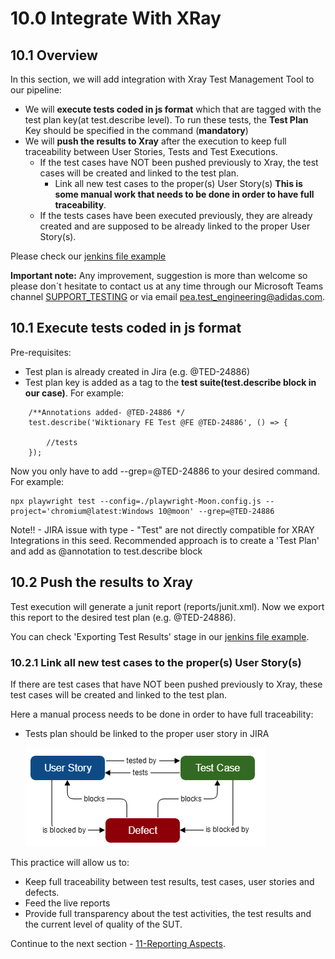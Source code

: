 # 10.0 Integrate With XRay

## 10.1 Overview

In this section, we will add integration with Xray Test Management Tool to our pipeline:

- We will **execute tests coded in js format** which that are tagged with the test plan key(at test.describe level). To run these tests, the **Test Plan** Key should be specified in the command (**mandatory**)
- We will **push the results to Xray** after the execution to keep full traceability between User Stories, Tests and Test Executions.
    - If the test cases have NOT been pushed previously to Xray, the test cases will be created and linked to the test plan.
        - Link all new test cases to the proper(s) User Story(s) **This is some manual work that needs to be done in order to have full traceability**.
    - If the tests cases have been executed previously, they are already created and are supposed to be already linked to the proper User Story(s).

Please check our [jenkins file example](../../JenkinsFiles/Main-Playwright-Parametrized.groovy)

**Important note:** Any improvement, suggestion is more than welcome so please don´t hesitate to contact us at any time through our Microsoft Teams channel [SUPPORT_TESTING](https://teams.microsoft.com/l/channel/19%3a9887ce8b989549f7ba468c80885926da%40thread.tacv2/SUPPORT_TESTING?groupId=9ebcbabe-a60f-4b1f-bf48-a51d799159f0&tenantId=3bfeb222-e42c-4535-aace-ea6f7751369b) or via email [pea.test_engineering@adidas.com](mailto:pea.test_engineering@adidas.com).

## 10.1 Execute tests coded in js format

Pre-requisites:
- Test plan is already created in Jira (e.g. @TED-24886)
- Test plan key is added as a tag to the **test suite(test.describe block in our case)**. For example:
```
    /**Annotations added- @TED-24886 */
    test.describe('Wiktionary FE Test @FE @TED-24886', () => {

        //tests
    });
```

Now you only have to add --grep=@TED-24886 to your desired command. For example:
```
npx playwright test --config=./playwright-Moon.config.js --project='chromium@latest:Windows 10@moon' --grep=@TED-24886
```
Note!! - JIRA issue with type - "Test" are not directly compatible for XRAY Integrations in this seed. Recommended approach is to create a 'Test Plan' and add as @annotation to test.describe block

## 10.2 Push the results to Xray

Test execution will generate a junit report (reports/junit.xml). Now we export this report to the desired test plan (e.g. @TED-24886).

You can check 'Exporting Test Results' stage in our [jenkins file example](../../JenkinsFiles/Main-Playwright-Parametrized.groovy).

### 10.2.1 Link all new test cases to the proper(s) User Story(s)

If there are test cases that have NOT been pushed previously to Xray, these test cases will be created and linked to the test plan.

Here a manual process needs to be done in order to have full traceability:
- Tests plan should be linked to the proper user story in JIRA
  
  ![Traceability](../images/Traceability.png)

This practice will allow us to:

- Keep full traceability between test results, test cases, user stories and defects.
- Feed the live reports
- Provide full transparency about the test activities, the test results and the current level of quality of the SUT.

Continue to the next section - [11-Reporting Aspects](11-ReportingAspects.md).
